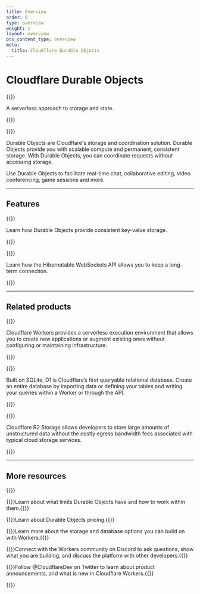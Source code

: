 ```yaml
---
title: Overview
order: 0
type: overview
weight: 1
layout: overview
pcx_content_type: overview
meta:
  title: Cloudflare Durable Objects
---
```


# Cloudflare Durable Objects

{{<description>}}

A serverless approach to storage and state.

{{</description>}}

{{<plan type="paid">}}

Durable Objects are Cloudflare's storage and coordination solution. Durable Objects provide you with scalable compute and permanent, consistent storage. With Durable Objects, you can coordinate requests without accessing storage. 


Use Durable Objects to facilitate real-time chat, collaborative editing, video conferencing, game sessions and more.

---

## Features

{{<feature header="Transactional Storage API" href="/durable-objects/api/transactional-storage-api/">}}

Learn how Durable Objects provide consistent key-value storage.

{{</feature>}}

{{<feature header="Hibernatable WebSockets API" href="/durable-objects/api/hibernatable-websockets-api/">}}

Learn how the Hibernatable WebSockets API allows you to keep a long-term connection.

{{</feature>}}

---

## Related products

{{<related header="Workers" href="/workers/" product="workers">}}

Cloudflare Workers provides a serverless execution environment that allows you to create new applications or augment existing ones without configuring or maintaining infrastructure.

{{</related>}}

{{<related header="D1" href="/d1/" product="d1">}}

Built on SQLite, D1 is Cloudflare’s first queryable relational database. Create an entire database by importing data or defining your tables and writing your queries within a Worker or through the API.

{{</related>}}

{{<related header="R2" href="/r2/" product="r2">}}

Cloudflare R2 Storage allows developers to store large amounts of unstructured data without the costly egress bandwidth fees associated with typical cloud storage services.

{{</related>}}

---

## More resources

{{<resource-group>}}
 
{{<resource header="Limits" href="/durable-objects/platform/limits/" icon="documentation-clipboard">}}Learn about what limits Durable Objects have and how to work within them.{{</resource>}}

{{<resource header="Pricing" href="/durable-objects/platform/pricing/" icon="reference-architecture">}}Learn about Durable Objects pricing.{{</resource>}}

{{<resource header="Storage options" href="/workers/platform/storage-options/" icon="documentation-clipboard">}}Learn more about the storage and database options you can build on with Workers.{{</resource>}}

{{<resource header="Developer Discord" href="https://discord.gg/cloudflaredev" icon="logo-Discord">}}Connect with the Workers community on Discord to ask questions, show what you are building, and discuss the platform with other developers.{{</resource>}}

{{<resource header="@CloudflareDev" href="https://twitter.com/cloudflaredev" icon="twitter">}}Follow @CloudflareDev on Twitter to learn about product announcements, and what is new in Cloudflare Workers.{{</resource>}}
 
{{</resource-group>}}











